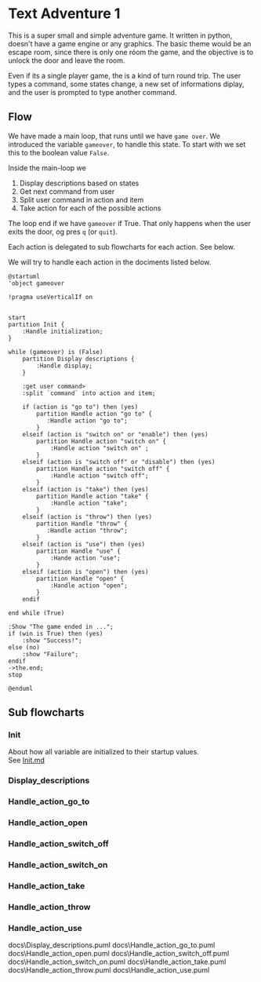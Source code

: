 # Text Adventure 1

This is a super small and simple adventure game. 
It written in python, doesn't have a game engine or any graphics.
The basic theme would be an escape room, since there is only one róom the game, and the objective is to unlock the door and leave the room.

Even if its a single player game, the is a kind of turn round trip. 
The user types a command, some states change, a new set of informations diplay, and the user is prompted to type another command.

## Flow 

We have made a main loop, that runs until we have `game over`. We introduced the variable `gameover`, to handle this state. To start with we set this to the boolean value `False`.

Inside the main-loop we 
1. Display descriptions based on states
1. Get next command from user
1. Split user command in action and item
1. Take action for each of the possible actions

The loop end if we have `gameover` if True. That only happens when the user exits the door, og pres `q` (or `quit`).

Each action is delegated to sub flowcharts for each action. See below.

We will try to handle each action in the dociments listed below.


```plantuml
@startuml
'object gameover

!pragma useVerticalIf on


start
partition Init {
    :Handle initialization;
}

while (gameover) is (False)
    partition Display descriptions {
        :Handle display;
    }

    :get user command>
    :split `command` into action and item;

    if (action is "go to") then (yes)
        partition Handle action "go to" {
           :Handle action "go to";
        }
    elseif (action is "switch on" or "enable") then (yes)
        partition Handle action "switch on" {
            :Handle action "switch on" ;
        }  
    elseif (action is "switch off" or "disable") then (yes)
        partition Handle action "switch off" {
            :Handle action "switch off";
        }
    elseif (action is "take") then (yes)
        partition Handle action "take" {
            :Handle action "take";
        }
    elseif (action is "throw") then (yes)
        partition Handle "throw" {
           :Handle action "throw";
        }
    elseif (action is "use") then (yes)
        partition Handle "use" {
            :Hande action "use";
        }
    elseif (action is "open") then (yes)
        partition Handle "open" {
            :Handle action "open";
        }
    endif 

end while (True)

:Show "The game ended in ...";
if (win is True) then (yes)
    :show "Success!";
else (no)
    :show "Failure";
endif
->the.end;
stop

@enduml
```

## Sub flowcharts

### Init 
About how all variable are initialized to their startup values.  
See [Init.md](docs/Init.md)

### Display_descriptions
### Handle_action_go_to
### Handle_action_open
### Handle_action_switch_off
### Handle_action_switch_on
### Handle_action_take
### Handle_action_throw
### Handle_action_use


docs\Display_descriptions.puml
docs\Handle_action_go_to.puml
docs\Handle_action_open.puml
docs\Handle_action_switch_off.puml
docs\Handle_action_switch_on.puml
docs\Handle_action_take.puml
docs\Handle_action_throw.puml
docs\Handle_action_use.puml
